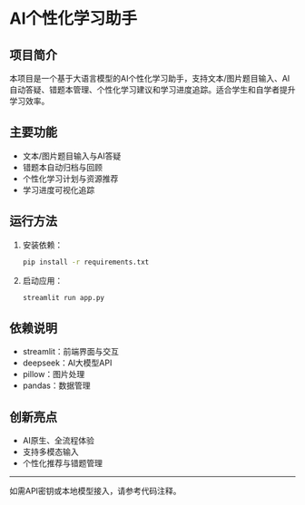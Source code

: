 # AI个性化学习助手

## 项目简介
本项目是一个基于大语言模型的AI个性化学习助手，支持文本/图片题目输入、AI自动答疑、错题本管理、个性化学习建议和学习进度追踪。适合学生和自学者提升学习效率。

## 主要功能
- 文本/图片题目输入与AI答疑
- 错题本自动归档与回顾
- 个性化学习计划与资源推荐
- 学习进度可视化追踪

## 运行方法
1. 安装依赖：
   ```bash
   pip install -r requirements.txt
   ```
2. 启动应用：
   ```bash
   streamlit run app.py
   ```

## 依赖说明
- streamlit：前端界面与交互
- deepseek：AI大模型API
- pillow：图片处理
- pandas：数据管理

## 创新亮点
- AI原生、全流程体验
- 支持多模态输入
- 个性化推荐与错题管理

---
如需API密钥或本地模型接入，请参考代码注释。 